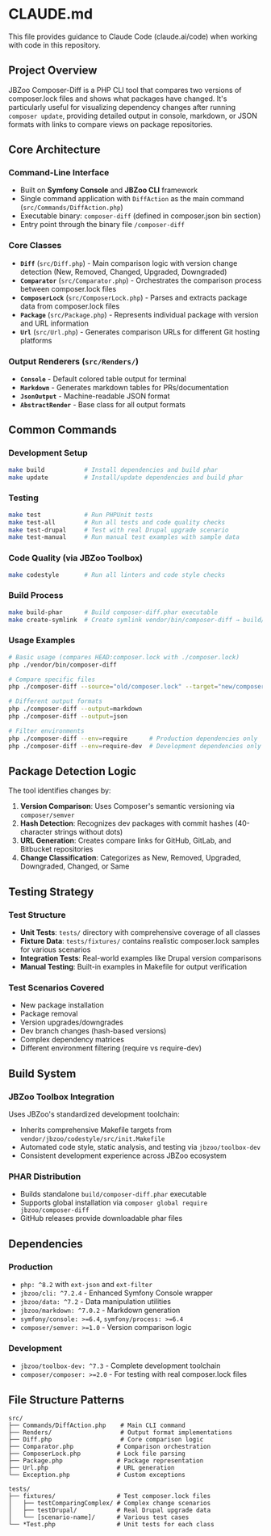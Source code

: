 # CLAUDE.md

This file provides guidance to Claude Code (claude.ai/code) when working with code in this repository.

## Project Overview

JBZoo Composer-Diff is a PHP CLI tool that compares two versions of composer.lock files and shows what packages have changed. It's particularly useful for visualizing dependency changes after running `composer update`, providing detailed output in console, markdown, or JSON formats with links to compare views on package repositories.

## Core Architecture

### Command-Line Interface
- Built on **Symfony Console** and **JBZoo CLI** framework
- Single command application with `DiffAction` as the main command (`src/Commands/DiffAction.php`)
- Executable binary: `composer-diff` (defined in composer.json bin section)
- Entry point through the binary file `/composer-diff`

### Core Classes
- **`Diff`** (`src/Diff.php`) - Main comparison logic with version change detection (New, Removed, Changed, Upgraded, Downgraded)
- **`Comparator`** (`src/Comparator.php`) - Orchestrates the comparison process between composer.lock files
- **`ComposerLock`** (`src/ComposerLock.php`) - Parses and extracts package data from composer.lock files
- **`Package`** (`src/Package.php`) - Represents individual package with version and URL information
- **`Url`** (`src/Url.php`) - Generates comparison URLs for different Git hosting platforms

### Output Renderers (`src/Renders/`)
- **`Console`** - Default colored table output for terminal
- **`Markdown`** - Generates markdown tables for PRs/documentation
- **`JsonOutput`** - Machine-readable JSON format
- **`AbstractRender`** - Base class for all output formats

## Common Commands

### Development Setup
```bash
make build           # Install dependencies and build phar
make update          # Install/update dependencies and build phar
```

### Testing
```bash
make test            # Run PHPUnit tests
make test-all        # Run all tests and code quality checks
make test-drupal     # Test with real Drupal upgrade scenario
make test-manual     # Run manual test examples with sample data
```

### Code Quality (via JBZoo Toolbox)
```bash
make codestyle       # Run all linters and code style checks
```

### Build Process
```bash
make build-phar      # Build composer-diff.phar executable
make create-symlink  # Create symlink vendor/bin/composer-diff → build/composer-diff.phar
```

### Usage Examples
```bash
# Basic usage (compares HEAD:composer.lock with ./composer.lock)
php ./vendor/bin/composer-diff

# Compare specific files
php ./composer-diff --source="old/composer.lock" --target="new/composer.lock"

# Different output formats
php ./composer-diff --output=markdown
php ./composer-diff --output=json

# Filter environments
php ./composer-diff --env=require      # Production dependencies only
php ./composer-diff --env=require-dev  # Development dependencies only
```

## Package Detection Logic

The tool identifies changes by:
1. **Version Comparison**: Uses Composer's semantic versioning via `composer/semver`
2. **Hash Detection**: Recognizes dev packages with commit hashes (40-character strings without dots)
3. **URL Generation**: Creates compare links for GitHub, GitLab, and Bitbucket repositories
4. **Change Classification**: Categorizes as New, Removed, Upgraded, Downgraded, Changed, or Same

## Testing Strategy

### Test Structure
- **Unit Tests**: `tests/` directory with comprehensive coverage of all classes
- **Fixture Data**: `tests/fixtures/` contains realistic composer.lock samples for various scenarios
- **Integration Tests**: Real-world examples like Drupal version comparisons
- **Manual Testing**: Built-in examples in Makefile for output verification

### Test Scenarios Covered
- New package installation
- Package removal
- Version upgrades/downgrades
- Dev branch changes (hash-based versions)
- Complex dependency matrices
- Different environment filtering (require vs require-dev)

## Build System

### JBZoo Toolbox Integration
Uses JBZoo's standardized development toolchain:
- Inherits comprehensive Makefile targets from `vendor/jbzoo/codestyle/src/init.Makefile`
- Automated code style, static analysis, and testing via `jbzoo/toolbox-dev`
- Consistent development experience across JBZoo ecosystem

### PHAR Distribution
- Builds standalone `build/composer-diff.phar` executable
- Supports global installation via `composer global require jbzoo/composer-diff`
- GitHub releases provide downloadable phar files

## Dependencies

### Production
- `php: ^8.2` with `ext-json` and `ext-filter`
- `jbzoo/cli: ^7.2.4` - Enhanced Symfony Console wrapper
- `jbzoo/data: ^7.2` - Data manipulation utilities
- `jbzoo/markdown: ^7.0.2` - Markdown generation
- `symfony/console: >=6.4`, `symfony/process: >=6.4`
- `composer/semver: >=1.0` - Version comparison logic

### Development
- `jbzoo/toolbox-dev: ^7.3` - Complete development toolchain
- `composer/composer: >=2.0` - For testing with real composer.lock files

## File Structure Patterns

```
src/
├── Commands/DiffAction.php    # Main CLI command
├── Renders/                   # Output format implementations
├── Diff.php                   # Core comparison logic
├── Comparator.php            # Comparison orchestration
├── ComposerLock.php          # Lock file parsing
├── Package.php               # Package representation
├── Url.php                   # URL generation
└── Exception.php             # Custom exceptions

tests/
├── fixtures/                 # Test composer.lock files
│   ├── testComparingComplex/ # Complex change scenarios
│   ├── testDrupal/           # Real Drupal upgrade data
│   └── [scenario-name]/      # Various test cases
└── *Test.php                 # Unit tests for each class
```